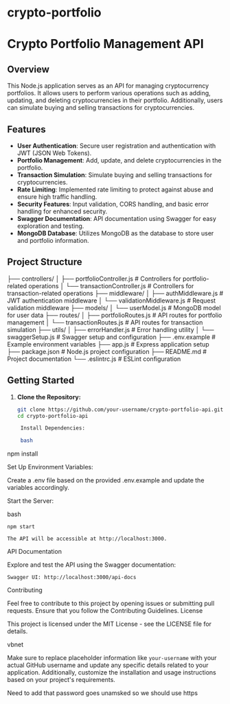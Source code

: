 # crypto-portfolio

# Crypto Portfolio Management API

## Overview

This Node.js application serves as an API for managing cryptocurrency portfolios. It allows users to perform various operations such as adding, updating, and deleting cryptocurrencies in their portfolio. Additionally, users can simulate buying and selling transactions for cryptocurrencies.

## Features

- **User Authentication**: Secure user registration and authentication with JWT (JSON Web Tokens).
- **Portfolio Management**: Add, update, and delete cryptocurrencies in the portfolio.
- **Transaction Simulation**: Simulate buying and selling transactions for cryptocurrencies.
- **Rate Limiting**: Implemented rate limiting to protect against abuse and ensure high traffic handling.
- **Security Features**: Input validation, CORS handling, and basic error handling for enhanced security.
- **Swagger Documentation**: API documentation using Swagger for easy exploration and testing.
- **MongoDB Database**: Utilizes MongoDB as the database to store user and portfolio information.

## Project Structure

├── controllers/
│ ├── portfolioController.js # Controllers for portfolio-related operations
│ └── transactionController.js # Controllers for transaction-related operations
├── middleware/
│ ├── authMiddleware.js # JWT authentication middleware
│ └── validationMiddleware.js # Request validation middleware
├── models/
│ └── userModel.js # MongoDB model for user data
├── routes/
│ ├── portfolioRoutes.js # API routes for portfolio management
│ └── transactionRoutes.js # API routes for transaction simulation
├── utils/
│ ├── errorHandler.js # Error handling utility
│ └── swaggerSetup.js # Swagger setup and configuration
├── .env.example # Example environment variables
├── app.js # Express application setup
├── package.json # Node.js project configuration
├── README.md # Project documentation
└── .eslintrc.js # ESLint configuration

## Getting Started

1. **Clone the Repository:**

   ```bash
   git clone https://github.com/your-username/crypto-portfolio-api.git
   cd crypto-portfolio-api

    Install Dependencies:

    bash
   ```

npm install

Set Up Environment Variables:

Create a .env file based on the provided .env.example and update the variables accordingly.

Start the Server:

bash

    npm start

    The API will be accessible at http://localhost:3000.

API Documentation

Explore and test the API using the Swagger documentation:

    Swagger UI: http://localhost:3000/api-docs

Contributing

Feel free to contribute to this project by opening issues or submitting pull requests. Ensure that you follow the Contributing Guidelines.
License

This project is licensed under the MIT License - see the LICENSE file for details.

vbnet

Make sure to replace placeholder information like `your-username` with your actual GitHub username and update any specific details related to your application. Additionally, customize the installation and usage instructions based on your project's requirements.

Need to add that password goes unamsked so we should use https
